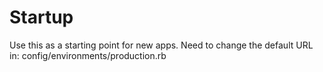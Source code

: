 # Startup

Use this as a starting point for new apps.
Need to change the default URL in:
config/environments/production.rb